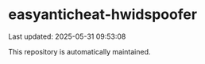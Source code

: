 # easyanticheat-hwidspoofer

Last updated: 2025-05-31 09:53:08

This repository is automatically maintained.
